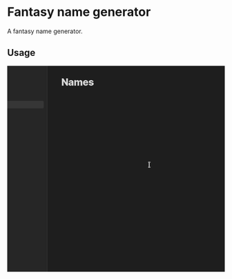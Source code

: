 # Fantasy name generator

A fantasy name generator.

## Usage

![gif of generator](.github/fantasy-names.gif)
